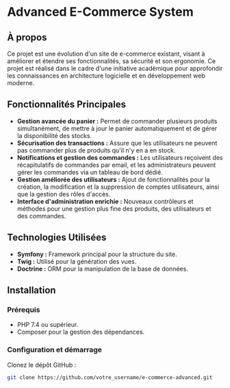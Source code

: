 # Advanced E-Commerce System

## À propos
Ce projet est une évolution d'un site de e-commerce existant, visant à améliorer et étendre ses fonctionnalités, sa sécurité et son ergonomie. Ce projet est réalisé dans le cadre d'une initiative académique pour approfondir les connaissances en architecture logicielle et en développement web moderne.

## Fonctionnalités Principales
- **Gestion avancée du panier :** Permet de commander plusieurs produits simultanément, de mettre à jour le panier automatiquement et de gérer la disponibilité des stocks.
- **Sécurisation des transactions :** Assure que les utilisateurs ne peuvent pas commander plus de produits qu'il n'y en a en stock.
- **Notifications et gestion des commandes :** Les utilisateurs reçoivent des récapitulatifs de commandes par email, et les administrateurs peuvent gérer les commandes via un tableau de bord dédié.
- **Gestion améliorée des utilisateurs :** Ajout de fonctionnalités pour la création, la modification et la suppression de comptes utilisateurs, ainsi que la gestion des rôles d'accès.
- **Interface d'administration enrichie :** Nouveaux contrôleurs et méthodes pour une gestion plus fine des produits, des utilisateurs et des commandes.

## Technologies Utilisées
- **Symfony :** Framework principal pour la structure du site.
- **Twig :** Utilisé pour la génération des vues.
- **Doctrine :** ORM pour la manipulation de la base de données.

## Installation

### Prérequis
- PHP 7.4 ou supérieur.
- Composer pour la gestion des dépendances.

### Configuration et démarrage
Clonez le dépôt GitHub :
```bash
git clone https://github.com/votre_username/e-commerce-advanced.git
